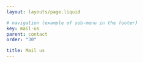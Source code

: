 ```yaml
---
layout: layouts/page.liquid

# navigation (example of sub-menu in the footer)
key: mail-us
parent: contact
order: "30"

title: Mail us
---
```

